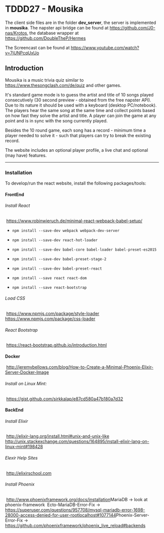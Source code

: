 # TDDD27 - Mousika

The client side files are in the folder **dev_server**, the server is implemented in **mousika**. The napster api bridge can be found at https://github.com/J0-nas/Krotos, the database wrapper at https://github.com/DoubleTheP/Hermes 

The Screencast can be found at https://www.youtube.com/watch?v=7jUNPcqUxUo

## Introduction

Mousika is a music trivia quiz similar to https://www.thesongclash.com/de/quiz and other games.

It's standard game mode is to guess the artist and title of 10 songs played consecutively (30 second  preview - obtained from the free napster API). Due to its nature it should be used with a keyboard (desktop PC/notebook). The players hear the same song at the same time and collect points based on how fast they solve the artist and title. A player can join the game at any point and is in sync with the song currently played.

Besides the 10 round game, each song has a record - minimum time a player needed to solve it - such that players can try to break the existing record.

The website includes an optional player profile, a live chat and optional (may have) features.

------



### Installation

To develop/run the react website, install the following packages/tools:

#### FrontEnd

###### Install React

​	https://www.robinwieruch.de/minimal-react-webpack-babel-setup/

- ```
  npm install --save-dev webpack webpack-dev-server
  ```

- ```
  npm install --save-dev react-hot-loader
  ```

- ```
  npm install --save-dev babel-core babel-loader babel-preset-es2015
  ```


- ```
  npm install --save-dev babel-preset-stage-2
  ```

- ```
  npm install --save-dev babel-preset-react
  ```

- ```
  npm install --save react react-dom
  ```

- ```
  npm install --save react-bootstrap
  ```

###### Load CSS

​	https://www.npmjs.com/package/style-loader
​	https://www.npmjs.com/package/css-loader

###### React Bootstrap

​	https://react-bootstrap.github.io/introduction.html

#### Docker

​	http://jeremybellows.com/blog/How-to-Create-a-Minimal-Phoenix-Elixir-Server-Docker-Image

###### Install on Linux Mint:

​	https://gist.github.com/sirkkalap/e87cd580a47b180a7d32	

#### BackEnd

###### Install Elixir

​	http://elixir-lang.org/install.html#unix-and-unix-like
​	http://unix.stackexchange.com/questions/164895/install-elixir-lang-on-linux-mint#198428

###### Elexir Help Sites

​	http://elixirschool.com

###### Install Phoenix

​	http://www.phoenixframework.org/docs/installation
​	MariaDB -> look at phoenix-framework
​	Ecto-MariaDB-Error-Fix -> https://superuser.com/questions/957708/mysql-mariadb-error-1698-28000-access-denied-for-user-rootlocalhost#1077144
​	Phoenix-Server-Error-Fix -> https://github.com/phoenixframework/phoenix_live_reload#backends